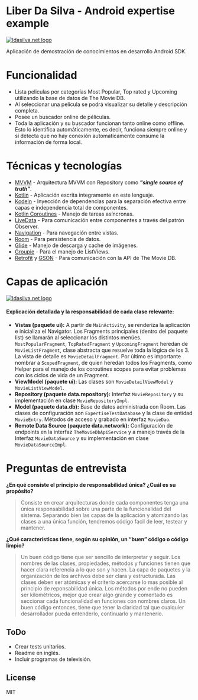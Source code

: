 # Liber Da Silva - Android expertise example

[![ldasilva.net logo](https://assets.ldasilva.net/img/logo.png)](https://ldasilva.net)

Aplicación de demostración de conocimientos en desarrollo Android SDK. 

# Funcionalidad
- Lista peliculas por categorías Most Popular, Top rated y Upcoming utilizando la base de datos de The Movie DB.
- Al seleccionar una película se podrá visualizar su detalle y descripción completa.
- Posee un buscador online de péliculas.
- Toda la aplicación y su buscador funcionan tanto online como offline. Esto lo identifica automáticamente, es decir, funciona siempre online y si detecta que no hay conexión automaticamente consume la información de forma local.

# Técnicas y tecnologías
- [MVVM] - Arquitectura MVVM con Repository como ***"single source of truth"***.
- [Kotlin] - Aplicación escrita integramente en este lenguaje.
- [Kodein] - Inyección de dependencias para la separación efectiva entre capas e independencia total de componentes.
- [Kotlin Coroutines] - Manejo de tareas asíncronas.
- [LiveData] - Para comunicación entre componentes a través del patrón Observer.
- [Navigation] - Para navegación entre vistas.
- [Room] - Para persistencia de datos.
- [Glide] - Manejo de descarga y cache de imágenes.
- [Groupie] - Para el manejo de ListViews.
- [Retrofit] y [GSON] - Para comunicación con la API de The Movie DB.

# Capas de aplicación

[![ldasilva.net logo](https://s17-us2.startpage.com/cgi-bin/serveimage?url=https:%2F%2Fcdn-images-1.medium.com%2Fmax%2F1200%2F1*Tt_OwtZJ993YzswuRyPQiA.png&sp=66100abec54b20aa81cadfed15aaf880)](https://ldasilva.net)

#### Explicación detallada y la responsabilidad de cada clase relevante:

-  **Vistas (paquete ui):** A partir de `MainActivity`, se renderiza la aplicación e inicializa el Navigator. Los Fragments principales (dentro del paquete list) se llamarán al seleccionar los distintos menúes. `MostPopularFragment`, `TopRatedFragment` y `UpcomingFragment` heredan de `MovieListFragment`, clase abstracta que resuelve toda la lógica de los 3. La vista de detalle es `MovieDetailFragment`. Por último es importante nombrar a `ScopedFragment`, de quien heredan todos los Fragments, como Helper para el manejo de los coroutines scopes para evitar problemas con los ciclos de vida de un Fragment.
-  **ViewModel (paquete ui):** Las clases son `MovieDetailViewModel` y `MovieListViewModel`.
-  **Repository (paquete data.repository):** Interfaz `MovieRepository` y su implementación en clase `MovieRepositoryImpl`.
-  **Model (paquete data.db):** Base de datos administrada con Room. Las clases de configuración son `ExpertiseTestDatabase` y la clase de entidad `MovieEntry`. Métodos de acceso y grabado en interfaz `MovieDao`.
-  **Remote Data Source (paquete data.network):** Configuración de endpoints en la interfaz `TheMovieDbApiService` y a manejo través de la Interfaz `MovieDataSource` y su implementación en clase `MovieDataSourceImpl`.

# Preguntas de entrevista

**¿En qué consiste el principio de responsabilidad única? ¿Cuál es su propósito?**
> Consiste en crear arquitecturas donde cada componentes tenga una única responsabilidad sobre una parte de la funcionalidad del sistema. Separando bien las capas de la aplicación y atomizando las clases a una única función, tendremos código facil de leer, testear y mantener.

**¿Qué características tiene, según su opinión, un “buen” código o código limpio?**
> Un buen código tiene que ser sencillo de interpretar y seguir. Los nombres de las clases, propiedades, métodos y funciones tienen que hacer clara referencia a lo que son y hacen. La capa de paquetes y la organización de los archivos debe ser clara y estructurada. Las clases deben ser atómicas y el criterio acercarse lo mas posible al principio de reponsabilidad única. Los métodos por ende no pueden ser kilométricos, mejor que crear algo grande y comentado es seccionar cada funcionalidad en funciones con nombres claros. 
> Un buen código entonces, tiene que tener la claridad tal que cualquier desarrollador pueda entenderlo, continuarlo y mantenerlo.


## ToDo
- Crear tests unitarios.
- Readme en inglés.
- Incluir programas de televisión.

License
----

MIT

[MVVM]: <https://en.wikipedia.org/wiki/Model%E2%80%93view%E2%80%93viewmodel>
[Kotlin]: <https://kotlinlang.org/>
[Kodein]: <http://kodein.org/Kodein-DI/>
[Kotlin Coroutines]: <https://kotlinlang.org/docs/reference/coroutines-overview.html>
[LiveData]: <https://developer.android.com/topic/libraries/architecture/livedata>
[Navigation]: <https://developer.android.com/guide/navigation>
[Room]: <https://developer.android.com/topic/libraries/architecture/room>
[Glide]: <https://bumptech.github.io/glide/>
[Groupie]: <https://github.com/lisawray/groupie>
[Retrofit]: <https://square.github.io/retrofit/>
[GSON]: <https://github.com/google/gson>